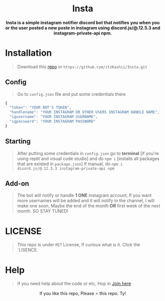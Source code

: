 <h1 align="center">Insta</h1>
<h4 align="center">Insta is a simple instagram notifier discord bot that notifies you when you or the user posted a new poste in instagram using discord.js/@.12.5.3 and instagram-private-api npm.</h4>

# Installation
>
> Download this [repo](https://github.com/itzKashii/Insta) or `https://github.com/itzKashii/Insta.git`

## Config
>
> Go to `config.json` file and put some credentials there
```js
{
  "token": "YOUR BOT'S TOKEN",
  "handlename": "YOUR INSTAGRAM OR OTHER USERS INSTAGRAM HANDLE NAME", // Handle name is your username
  "igusername": "YOUR INSTAGRAM USERNAME",
  "igpassword": "YOUR INSTAGRAM PASSWORD"
}
```

## Starting
>
> After putting some credentials in `config.json` go to **terminal** [if you're using replit and visual code studio]
> and do `npm i` [installs all packages that are existed in `package.json`]
> If manual, do `npm i disord.js/@.12.5.3 instagram-private-api npm`


## Add-on
> 
> The bot will notify or handle **1 ONE** instagram account, If you want more usernames will be added and it will notify in the channel,
> I will make one soon, Maybe the end of the month **OR** first week of the next month.
> SO STAY TUNED!

# LICENSE
> This repo is under `MIT` License, If curious what is it. Click the `LISENCE.


# Help
> If you need help about the code or etc, Hop in [Join here](https://discord.gg/saike)

<footer align=center>
  If you like this repo, Please ⭐ this repo. Ty!
</footer>
